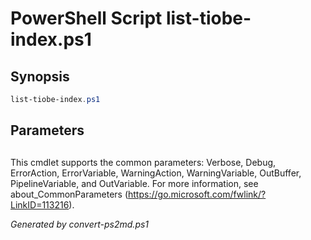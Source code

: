 # PowerShell Script list-tiobe-index.ps1

## Synopsis
```powershell
list-tiobe-index.ps1 

```

## Parameters
## <CommonParameters>
This cmdlet supports the common parameters: Verbose, Debug, ErrorAction, ErrorVariable, WarningAction, WarningVariable, OutBuffer, PipelineVariable, and OutVariable. For more information, see about_CommonParameters (https://go.microsoft.com/fwlink/?LinkID=113216).

*Generated by convert-ps2md.ps1*
